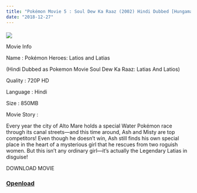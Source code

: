 ```yaml
---
title: "Pokémon Movie 5 : Soul Dew Ka Raaz (2002) Hindi Dubbed [Hungama TV/Disney XD]"
date: "2018-12-27"
---
```


#### 

[![](https://4.bp.blogspot.com/-zYgIKfRd4RM/XCW5eErISiI/AAAAAAAACBM/gqrV390kCzojqV6r5MSGSdGIM_PTEOhPwCLcBGAs/s400/images{f1fbe200098b54790dff59ae59e3fe5d0d77f0cf81c18a408fef32d310eebde8}2B{f1fbe200098b54790dff59ae59e3fe5d0d77f0cf81c18a408fef32d310eebde8}25281{f1fbe200098b54790dff59ae59e3fe5d0d77f0cf81c18a408fef32d310eebde8}2529.jpeg)](https://4.bp.blogspot.com/-zYgIKfRd4RM/XCW5eErISiI/AAAAAAAACBM/gqrV390kCzojqV6r5MSGSdGIM_PTEOhPwCLcBGAs/s1600/images{f1fbe200098b54790dff59ae59e3fe5d0d77f0cf81c18a408fef32d310eebde8}2B{f1fbe200098b54790dff59ae59e3fe5d0d77f0cf81c18a408fef32d310eebde8}25281{f1fbe200098b54790dff59ae59e3fe5d0d77f0cf81c18a408fef32d310eebde8}2529.jpeg)

  
Movie Info

Name : Pokémon Heroes: Latios and Latias

(Hindi Dubbed as Pokemon Movie Soul Dew Ka Raaz: Latias And Latios)

Quality : 720P HD

Language : Hindi

Size : 850MB

Movie Story :

Every year the city of Alto Mare holds a special Water Pokémon race through its canal streets—and this time around, Ash and Misty are top competitors! Even though he doesn’t win, Ash still finds his own special place in the heart of a mysterious girl that he rescues from two roguish women. But this isn’t any ordinary girl—it’s actually the Legendary Latias in disguise!

DOWNLOAD MOVIE 

### [Openload](https://technicalraja.xyz/y0ejb)
